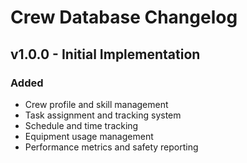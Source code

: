 # Crew Database Changelog

## v1.0.0 - Initial Implementation
### Added
- Crew profile and skill management
- Task assignment and tracking system
- Schedule and time tracking
- Equipment usage management
- Performance metrics and safety reporting
